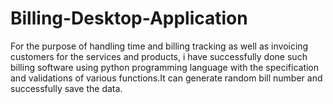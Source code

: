 # Billing-Desktop-Application
For the purpose of handling time and billing tracking as well as invoicing customers for the services and products, i have successfully done such billing software using python programming language with the specification and validations of various functions.It can generate random bill number and successfully save the data.
